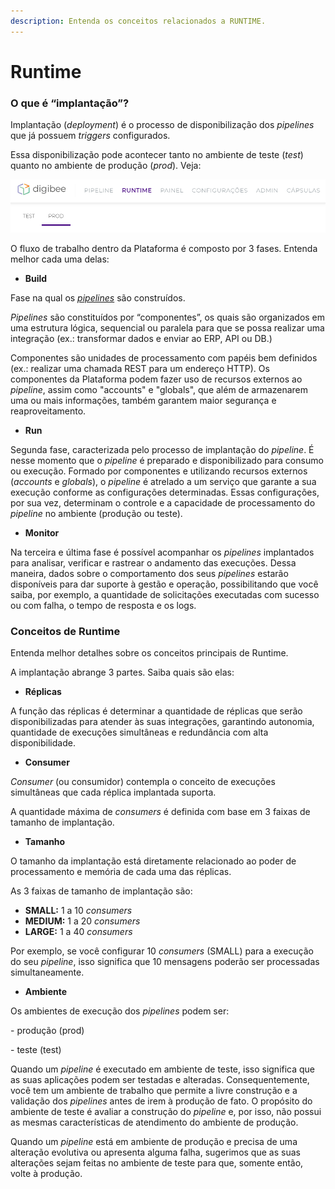 ```yaml
---
description: Entenda os conceitos relacionados a RUNTIME.
---
```


# Runtime

### **O que é “implantação”?** <a href="#h_cd9a478525" id="h_cd9a478525"></a>

Implantação (_deployment_) é o processo de disponibilização dos _pipelines_ que já possuem _triggers_ configurados.

Essa disponibilização pode acontecer tanto no ambiente de teste (_test_) quanto no ambiente de produção (_prod_). Veja:

![](<../.gitbook/assets/1 - Tela principal.jpg>)

O fluxo de trabalho dentro da Plataforma é composto por 3 fases. Entenda melhor cada uma delas:

* **Build**

Fase na qual os [_pipelines_](../build/pipelines/) são construídos.

_Pipelines_ são constituídos por “componentes”, os quais são organizados em uma estrutura lógica, sequencial ou paralela para que se possa realizar uma integração (ex.: transformar dados e enviar ao ERP, API ou DB.)

Componentes são unidades de processamento com papéis bem definidos (ex.: realizar uma chamada REST para um endereço HTTP). Os componentes da Plataforma podem fazer uso de recursos externos ao _pipeline_, assim como "accounts" e "globals", que além de armazenarem uma ou mais informações, também garantem maior segurança e reaproveitamento.

* **Run**

Segunda fase, caracterizada pelo processo de implantação do _pipeline_. É nesse momento que o _pipeline_ é preparado e disponibilizado para consumo ou execução. Formado por componentes e utilizando recursos externos (_accounts_ e _globals_), o _pipeline_ é atrelado a um serviço que garante a sua execução conforme as configurações determinadas. Essas configurações, por sua vez, determinam o controle e a capacidade de processamento do _pipeline_ no ambiente (produção ou teste).

* **Monitor**

Na terceira e última fase é possível acompanhar os _pipelines_ implantados para analisar, verificar e rastrear o andamento das execuções. Dessa maneira, dados sobre o comportamento dos seus _pipelines_ estarão disponíveis para dar suporte à gestão e operação, possibilitando que você saiba, por exemplo, a quantidade de solicitações executadas com sucesso ou com falha, o tempo de resposta e os logs.

### Conceitos de Runtime <a href="#h_f2ce24e96f" id="h_f2ce24e96f"></a>

Entenda melhor detalhes sobre os conceitos principais de Runtime.

A implantação abrange 3 partes. Saiba quais são elas:

* **Réplicas**

A função das réplicas é determinar a quantidade de réplicas que serão disponibilizadas para atender às suas integrações, garantindo autonomia, quantidade de execuções simultâneas e redundância com alta disponibilidade.

* **Consumer**

_Consumer_ (ou consumidor) contempla o conceito de execuções simultâneas que cada réplica implantada suporta.

A quantidade máxima de _consumers_ é definida com base em 3 faixas de tamanho de implantação.

* **Tamanho**

O tamanho da implantação está diretamente relacionado ao poder de processamento e memória de cada uma das réplicas.

As 3 faixas de tamanho de implantação são:

* **SMALL:** 1 a 10 _consumers_
* **MEDIUM:** 1 a 20 _consumers_
* **LARGE:** 1 a 40 _consumers_

Por exemplo, se você configurar 10 _consumers_ (SMALL) para a execução do seu _pipeline_, isso significa que 10 mensagens poderão ser processadas simultaneamente.

* **Ambiente**

Os ambientes de execução dos _pipelines_ podem ser:

\- produção (prod)

\- teste (test)

Quando um _pipeline_ é executado em ambiente de teste, isso significa que as suas aplicações podem ser testadas e alteradas. Consequentemente, você tem um ambiente de trabalho que permite a livre construção e a validação dos _pipelines_ antes de irem à produção de fato. O propósito do ambiente de teste é avaliar a construção do _pipeline_ e, por isso, não possui as mesmas características de atendimento do ambiente de produção.

Quando um _pipeline_ está em ambiente de produção e precisa de uma alteração evolutiva ou apresenta alguma falha, sugerimos que as suas alterações sejam feitas no ambiente de teste para que, somente então, volte à produção.

